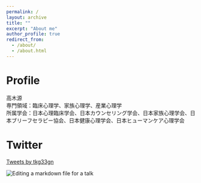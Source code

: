 ```yaml
---
permalink: /
layout: archive
title: ""
excerpt: "About me"
author_profile: true
redirect_from: 
  - /about/
  - /about.html
---
```


# Profile
高木源  
専門領域：臨床心理学、家族心理学、産業心理学  
所属学会：日本心理臨床学会、日本カウンセリング学会、日本家族心理学会、日本ブリーフセラピー協会、日本健康心理学会、日本ヒューマンケア心理学会  

# Twitter
<a class="twitter-timeline" data-width="600" data-height="500" href="https://twitter.com/tkg33gn?ref_src=twsrc%5Etfw">Tweets by tkg33gn</a> <script async src="https://platform.twitter.com/widgets.js" charset="utf-8"></script>

![Editing a markdown file for a talk](/files/top_1.png)
